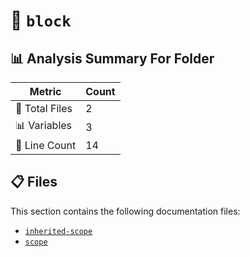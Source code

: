 # 📁 `block`

## 📊 Analysis Summary For Folder

| Metric | Count |
|--------|-------|
| 📁 Total Files | 2 |
| 📊 Variables | 3 |
| 🔢 Line Count | 14 |


## 📋 Files

This section contains the following documentation files:

- [`inherited-scope`](./inherited-scope.md)
- [`scope`](./scope.md)